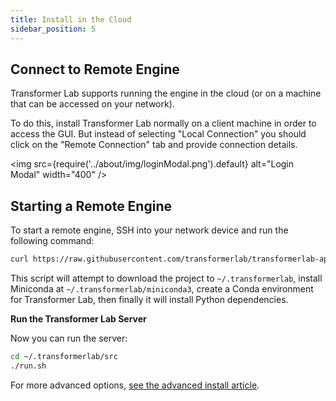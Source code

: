 ```yaml
---
title: Install in the Cloud
sidebar_position: 5
---
```


## Connect to Remote Engine

Transformer Lab supports running the engine in the cloud (or on a machine that can be accessed on your network).

To do this, install Transformer Lab normally on a client machine in order to access the GUI. But instead of selecting "Local Connection" you should click on the "Remote Connection" tab and provide connection details.

<img
src={require('../about/img/loginModal.png').default}
alt="Login Modal"
width="400"
/>

## Starting a Remote Engine

To start a remote engine, SSH into your network device and run the following command:

```bash
curl https://raw.githubusercontent.com/transformerlab/transformerlab-api/main/install.sh | bash
```

This script will attempt to download the project to `~/.transformerlab`, install Miniconda at `~/.transformerlab/miniconda3`, create a Conda environment for Transformer Lab, then finally it will install Python dependencies.

**Run the Transformer Lab Server**

Now you can run the server:

```bash
cd ~/.transformerlab/src
./run.sh
```

For more advanced options, [see the advanced install article](./advanced-install.md).
